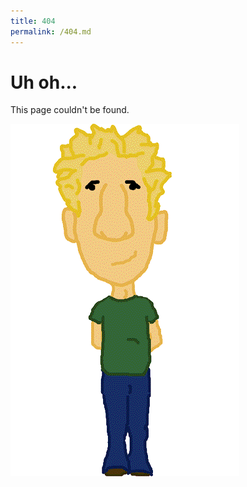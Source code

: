 ```yaml
---
title: 404
permalink: /404.md
---
```


# Uh oh...

This page couldn't be found.

![](/assets/images/jig.gif)

